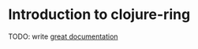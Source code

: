 # Introduction to clojure-ring

TODO: write [great documentation](http://jacobian.org/writing/what-to-write/)

